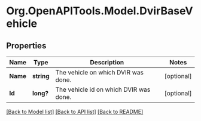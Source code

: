 # Org.OpenAPITools.Model.DvirBaseVehicle
## Properties

Name | Type | Description | Notes
------------ | ------------- | ------------- | -------------
**Name** | **string** | The vehicle on which DVIR was done. | [optional] 
**Id** | **long?** | The vehicle id on which DVIR was done. | [optional] 

[[Back to Model list]](../README.md#documentation-for-models) [[Back to API list]](../README.md#documentation-for-api-endpoints) [[Back to README]](../README.md)

